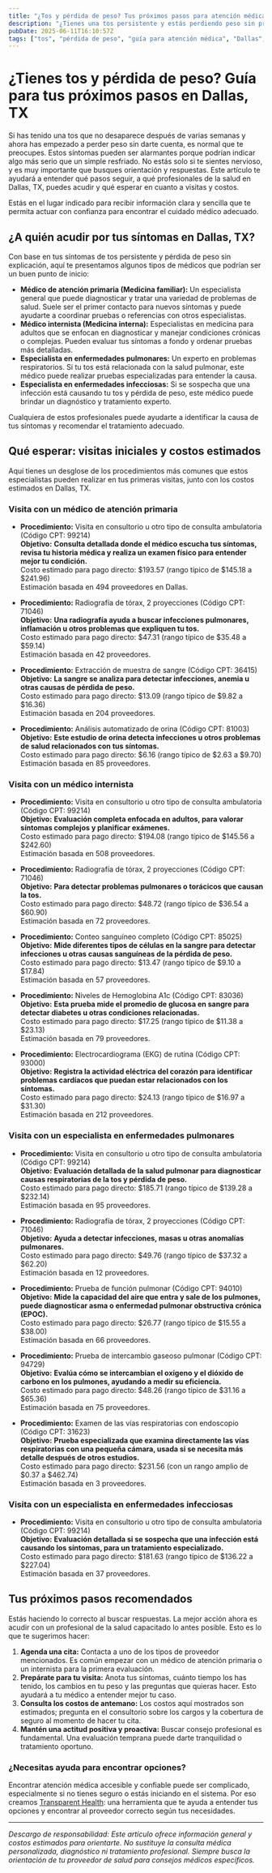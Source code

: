 ```yaml
---
title: "¿Tos y pérdida de peso? Tus próximos pasos para atención médica en Dallas, TX"
description: "¿Tienes una tos persistente y estás perdiendo peso sin proponértelo? Conoce a qué especialistas acudir y los costos estimados en Dallas para guiar tu próxima visita médica."
pubDate: 2025-06-11T16:10:57Z
tags: ["tos", "pérdida de peso", "guía para atención médica", "Dallas", "citas médicas", "transparencia en costos de salud"]
---
```


# ¿Tienes tos y pérdida de peso? Guía para tus próximos pasos en Dallas, TX

Si has tenido una tos que no desaparece después de varias semanas y ahora has empezado a perder peso sin darte cuenta, es normal que te preocupes. Estos síntomas pueden ser alarmantes porque podrían indicar algo más serio que un simple resfriado. No estás solo si te sientes nervioso, y es muy importante que busques orientación y respuestas. Este artículo te ayudará a entender qué pasos seguir, a qué profesionales de la salud en Dallas, TX, puedes acudir y qué esperar en cuanto a visitas y costos.

Estás en el lugar indicado para recibir información clara y sencilla que te permita actuar con confianza para encontrar el cuidado médico adecuado.

## ¿A quién acudir por tus síntomas en Dallas, TX?

Con base en tus síntomas de tos persistente y pérdida de peso sin explicación, aquí te presentamos algunos tipos de médicos que podrían ser un buen punto de inicio:

- **Médico de atención primaria (Medicina familiar):** Un especialista general que puede diagnosticar y tratar una variedad de problemas de salud. Suele ser el primer contacto para nuevos síntomas y puede ayudarte a coordinar pruebas o referencias con otros especialistas.
- **Médico internista (Medicina interna):** Especialistas en medicina para adultos que se enfocan en diagnosticar y manejar condiciones crónicas o complejas. Pueden evaluar tus síntomas a fondo y ordenar pruebas más detalladas.
- **Especialista en enfermedades pulmonares:** Un experto en problemas respiratorios. Si tu tos está relacionada con la salud pulmonar, este médico puede realizar pruebas especializadas para entender la causa.
- **Especialista en enfermedades infecciosas:** Si se sospecha que una infección está causando tu tos y pérdida de peso, este médico puede brindar un diagnóstico y tratamiento experto.

Cualquiera de estos profesionales puede ayudarte a identificar la causa de tus síntomas y recomendar el tratamiento adecuado.

## Qué esperar: visitas iniciales y costos estimados

Aquí tienes un desglose de los procedimientos más comunes que estos especialistas pueden realizar en tus primeras visitas, junto con los costos estimados en Dallas, TX.

### Visita con un médico de atención primaria

- **Procedimiento:** Visita en consultorio u otro tipo de consulta ambulatoria (Código CPT: 99214)  
  **Objetivo:** **Consulta detallada donde el médico escucha tus síntomas, revisa tu historia médica y realiza un examen físico para entender mejor tu condición.**  
  Costo estimado para pago directo: $193.57 (rango típico de $145.18 a $241.96)  
  Estimación basada en 494 proveedores en Dallas.

- **Procedimiento:** Radiografía de tórax, 2 proyecciones (Código CPT: 71046)  
  **Objetivo:** **Una radiografía ayuda a buscar infecciones pulmonares, inflamación u otros problemas que expliquen tu tos.**  
  Costo estimado para pago directo: $47.31 (rango típico de $35.48 a $59.14)  
  Estimación basada en 42 proveedores.

- **Procedimiento:** Extracción de muestra de sangre (Código CPT: 36415)  
  **Objetivo:** **La sangre se analiza para detectar infecciones, anemia u otras causas de pérdida de peso.**  
  Costo estimado para pago directo: $13.09 (rango típico de $9.82 a $16.36)  
  Estimación basada en 204 proveedores.

- **Procedimiento:** Análisis automatizado de orina (Código CPT: 81003)  
  **Objetivo:** **Este estudio de orina detecta infecciones u otros problemas de salud relacionados con tus síntomas.**  
  Costo estimado para pago directo: $6.16 (rango típico de $2.63 a $9.70)  
  Estimación basada en 85 proveedores.

### Visita con un médico internista

- **Procedimiento:** Visita en consultorio u otro tipo de consulta ambulatoria (Código CPT: 99214)  
  **Objetivo:** **Evaluación completa enfocada en adultos, para valorar síntomas complejos y planificar exámenes.**  
  Costo estimado para pago directo: $194.08 (rango típico de $145.56 a $242.60)  
  Estimación basada en 508 proveedores.

- **Procedimiento:** Radiografía de tórax, 2 proyecciones (Código CPT: 71046)  
  **Objetivo:** **Para detectar problemas pulmonares o torácicos que causan la tos.**  
  Costo estimado para pago directo: $48.72 (rango típico de $36.54 a $60.90)  
  Estimación basada en 72 proveedores.

- **Procedimiento:** Conteo sanguíneo completo (Código CPT: 85025)  
  **Objetivo:** **Mide diferentes tipos de células en la sangre para detectar infecciones u otras causas sanguíneas de la pérdida de peso.**  
  Costo estimado para pago directo: $13.47 (rango típico de $9.10 a $17.84)  
  Estimación basada en 57 proveedores.

- **Procedimiento:** Niveles de Hemoglobina A1c (Código CPT: 83036)  
  **Objetivo:** **Esta prueba mide el promedio de glucosa en sangre para detectar diabetes u otras condiciones relacionadas.**  
  Costo estimado para pago directo: $17.25 (rango típico de $11.38 a $23.13)  
  Estimación basada en 79 proveedores.

- **Procedimiento:** Electrocardiograma (EKG) de rutina (Código CPT: 93000)  
  **Objetivo:** **Registra la actividad eléctrica del corazón para identificar problemas cardíacos que puedan estar relacionados con los síntomas.**  
  Costo estimado para pago directo: $24.13 (rango típico de $16.97 a $31.30)  
  Estimación basada en 212 proveedores.

### Visita con un especialista en enfermedades pulmonares

- **Procedimiento:** Visita en consultorio u otro tipo de consulta ambulatoria (Código CPT: 99214)  
  **Objetivo:** **Evaluación detallada de la salud pulmonar para diagnosticar causas respiratorias de la tos y pérdida de peso.**  
  Costo estimado para pago directo: $185.71 (rango típico de $139.28 a $232.14)  
  Estimación basada en 95 proveedores.

- **Procedimiento:** Radiografía de tórax, 2 proyecciones (Código CPT: 71046)  
  **Objetivo:** **Ayuda a detectar infecciones, masas u otras anomalías pulmonares.**  
  Costo estimado para pago directo: $49.76 (rango típico de $37.32 a $62.20)  
  Estimación basada en 12 proveedores.

- **Procedimiento:** Prueba de función pulmonar (Código CPT: 94010)  
  **Objetivo:** **Mide la capacidad del aire que entra y sale de los pulmones, puede diagnosticar asma o enfermedad pulmonar obstructiva crónica (EPOC).**  
  Costo estimado para pago directo: $26.77 (rango típico de $15.55 a $38.00)  
  Estimación basada en 66 proveedores.

- **Procedimiento:** Prueba de intercambio gaseoso pulmonar (Código CPT: 94729)  
  **Objetivo:** **Evalúa cómo se intercambian el oxígeno y el dióxido de carbono en los pulmones, ayudando a medir su eficiencia.**  
  Costo estimado para pago directo: $48.26 (rango típico de $31.16 a $65.36)  
  Estimación basada en 75 proveedores.

- **Procedimiento:** Examen de las vías respiratorias con endoscopio (Código CPT: 31623)  
  **Objetivo:** **Prueba especializada que examina directamente las vías respiratorias con una pequeña cámara, usada si se necesita más detalle después de otros estudios.**  
  Costo estimado para pago directo: $231.56 (con un rango amplio de $0.37 a $462.74)  
  Estimación basada en 3 proveedores.

### Visita con un especialista en enfermedades infecciosas

- **Procedimiento:** Visita en consultorio u otro tipo de consulta ambulatoria (Código CPT: 99214)  
  **Objetivo:** **Evaluación detallada si se sospecha que una infección está causando los síntomas, para un tratamiento especializado.**  
  Costo estimado para pago directo: $181.63 (rango típico de $136.22 a $227.04)  
  Estimación basada en 37 proveedores.

## Tus próximos pasos recomendados

Estás haciendo lo correcto al buscar respuestas. La mejor acción ahora es acudir con un profesional de la salud capacitado lo antes posible. Esto es lo que te sugerimos hacer:

1. **Agenda una cita:** Contacta a uno de los tipos de proveedor mencionados. Es común empezar con un médico de atención primaria o un internista para la primera evaluación.
2. **Prepárate para tu visita:** Anota tus síntomas, cuánto tiempo los has tenido, los cambios en tu peso y las preguntas que quieras hacer. Esto ayudará a tu médico a entender mejor tu caso.
3. **Consulta los costos de antemano:** Los costos aquí mostrados son estimados; pregunta en el consultorio sobre los cargos y la cobertura de seguro al momento de hacer tu cita.
4. **Mantén una actitud positiva y proactiva:** Buscar consejo profesional es fundamental. Una evaluación temprana puede darte tranquilidad o tratamiento oportuno.

### ¿Necesitas ayuda para encontrar opciones?

Encontrar atención médica accesible y confiable puede ser complicado, especialmente si no tienes seguro o estás iniciando en el sistema. Por eso creamos [Transparent Health](https://transparenthealth.ai): una herramienta que te ayuda a entender tus opciones y encontrar al proveedor correcto según tus necesidades.

---

*Descargo de responsabilidad: Este artículo ofrece información general y costos estimados para orientarte. No sustituye la consulta médica personalizada, diagnóstico ni tratamiento profesional. Siempre busca la orientación de tu proveedor de salud para consejos médicos específicos.*